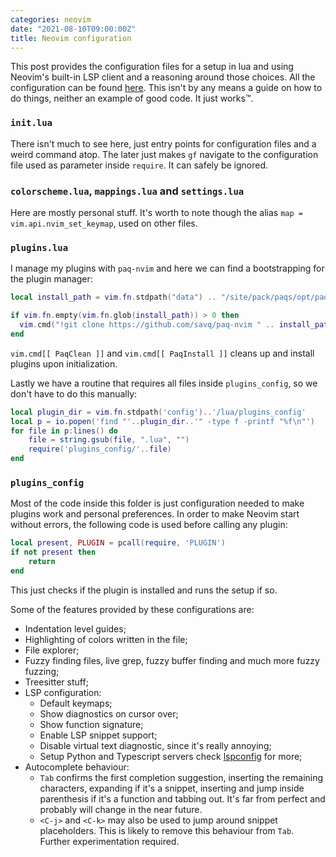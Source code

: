```yaml
---
categories: neovim
date: "2021-08-10T09:00:00Z"
title: Neovim configuration
---
```


This post provides the configuration files for a setup in lua and using
Neovim's built-in LSP client and a reasoning around those choices. All the
configuration can be found [here](https://github.com/mactep/dotfiles/tree/nvim_lsp/.config/nvim).
This isn't by any means a guide on how to do things, neither an example of good
code. It just works™.

### `init.lua`
There isn't much to see here, just entry points for configuration files and a
weird command atop. The later just makes `gf` navigate to the configuration
file used as parameter inside `require`. It can safely be ignored.

### `colorscheme.lua`, `mappings.lua` and `settings.lua`
Here are mostly personal stuff. It's worth to note though the alias `map = vim.api.nvim_set_keymap`,
used on other files.

### `plugins.lua`
I manage my plugins with `paq-nvim` and here we can find a bootstrapping for
the plugin manager:
```lua
local install_path = vim.fn.stdpath("data") .. "/site/pack/paqs/opt/paq-nvim"

if vim.fn.empty(vim.fn.glob(install_path)) > 0 then
  vim.cmd("!git clone https://github.com/savq/paq-nvim " .. install_path)
end
```

`vim.cmd[[ PaqClean ]]` and `vim.cmd[[ PaqInstall ]]` cleans up and install
plugins upon initialization.

Lastly we have a routine that requires all files inside `plugins_config`, so we
don't have to do this manually:
```lua
local plugin_dir = vim.fn.stdpath('config')..'/lua/plugins_config'
local p = io.popen('find "'..plugin_dir..'" -type f -printf "%f\n"')
for file in p:lines() do
    file = string.gsub(file, ".lua", "")
    require('plugins_config/'..file)
end
```

### `plugins_config`
Most of the code inside this folder is just configuration needed to make
plugins work and personal preferences. In order to make Neovim start without
errors, the following code is used before calling any plugin:
```lua
local present, PLUGIN = pcall(require, 'PLUGIN')
if not present then
    return
end
```
This just checks if the plugin is installed and runs the setup if so.

Some of the features provided by these configurations are:
- Indentation level guides;
- Highlighting of colors written in the file;
- File explorer;
- Fuzzy finding files, live grep, fuzzy buffer finding and much more fuzzy
  fuzzing;
- Treesitter stuff;
- LSP configuration:
    - Default keymaps;
    - Show diagnostics on cursor over;
    - Show function signature;
    - Enable LSP snippet support;
    - Disable virtual text diagnostic, since it's really annoying;
    - Setup Python and Typescript servers check [lspconfig](https://github.com/neovim/nvim-lspconfig) for more;
- Autocomplete behaviour:
    - `Tab` confirms the first completion suggestion, inserting the remaining
      characters, expanding if it's a snippet, inserting and jump inside
      parenthesis if it's a function and tabbing out. It's far from perfect and
      probably will change in the near future.
    - `<C-j>` and `<C-k>` may also be used to jump around snippet placeholders.
      This is likely to remove this behaviour from `Tab`. Further
      experimentation required.
